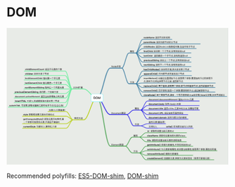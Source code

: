 # DOM

![](dom.png)

Recommended polyfills: [ES5-DOM-shim](https://github.com/termi/ES5-DOM-SHIM), [DOM-shim](https://github.com/Raynos/DOM-shim)
